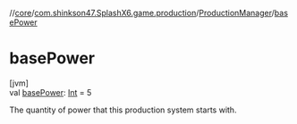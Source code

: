 //[core](../../../index.md)/[com.shinkson47.SplashX6.game.production](../index.md)/[ProductionManager](index.md)/[basePower](base-power.md)

# basePower

[jvm]\
val [basePower](base-power.md): [Int](https://kotlinlang.org/api/latest/jvm/stdlib/kotlin/-int/index.html) = 5

The quantity of power that this production system starts with.
